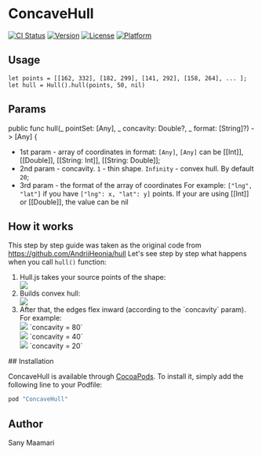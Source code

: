 # ConcaveHull

[![CI Status](http://img.shields.io/travis/maamari/ConvexHull.svg?style=flat)](https://travis-ci.org/maamari/ConvexHull)
[![Version](https://img.shields.io/cocoapods/v/ConvexHull.svg?style=flat)](http://cocoapods.org/pods/ConvexHull)
[![License](https://img.shields.io/cocoapods/l/ConvexHull.svg?style=flat)](http://cocoapods.org/pods/ConvexHull)
[![Platform](https://img.shields.io/cocoapods/p/ConvexHull.svg?style=flat)](http://cocoapods.org/pods/ConvexHull)

## Usage

	let points = [[162, 332], [182, 299], [141, 292], [158, 264], ... ];
	let hull = Hull().hull(points, 50, nil)

## Params
 public func hull(_ pointSet: [Any], _ concavity: Double?, _ format: [String]?) -> [Any] {
 
 
* 1st param - array of coordinates in format: `[Any]`, `[Any]` can be [[Int]], [[Double]], [[String: Int]], [[String: Double]];
* 2nd param - concavity. `1` - thin shape. `Infinity` - convex hull. By default `20`;
* 3rd param - the format of the array of coordinates For example: `["lng", "lat"]` if you have `["lng": x, "lat": y]` points. If your are using [[Int]] or [[Double]], the value can be nil

## How it works

This step by step guide was taken as the original code from <a href="https://github.com/AndriiHeonia/hull/blob/master/README.md">https://github.com/AndriiHeonia/hull</a>
Let's see step by step what happens when you call `hull()` function:

<ol>
    <li>
        <div>Hull.js takes your source points of the shape:</div>
        <div><img src="https://raw.githubusercontent.com/AndriiHeonia/hull/master/readme-imgs/0.png" /></div>
    </li>
    <li>
        <div>Builds convex hull:</div>
        <div><img src="https://raw.githubusercontent.com/SanyM/ConcaveHull/tree/master/readme-imgs/1.png" /></div>
    </li>
    <li>
        <div>After that, the edges flex inward (according to the `concavity` param). For example:</div>
        <div>
            <img src="https://raw.githubusercontent.com/SanyM/ConcaveHull/tree/master/readme-imgs/2_1.png" />
            `concavity = 80`<br/>
            <img src="https://raw.githubusercontent.com/SanyM/ConcaveHull/tree/master/readme-imgs/2_2.png" />
            `concavity = 40`<br/>
            <img src="https://raw.githubusercontent.com/SanyM/ConcaveHull/tree/master/readme-imgs/2_3.png" />
            `concavity = 20`
        </div>
    </li>
</ol>
## Installation

ConcaveHull is available through [CocoaPods](http://cocoapods.org). To install
it, simply add the following line to your Podfile:

```ruby
pod "ConcaveHull"
```

## Author

Sany Maamari